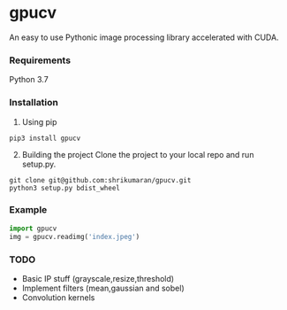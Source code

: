 # gpucv

An easy to use Pythonic image processing library accelerated with CUDA.

### Requirements 
Python 3.7

### Installation

1. Using pip
```
pip3 install gpucv
```

2. Building the project
Clone the project to your local repo and run setup.py.
```
git clone git@github.com:shrikumaran/gpucv.git
python3 setup.py bdist_wheel
```

### Example
```python
import gpucv
img = gpucv.readimg('index.jpeg')
```

### TODO
- Basic IP stuff (grayscale,resize,threshold)
- Implement filters (mean,gaussian and sobel)
- Convolution kernels

